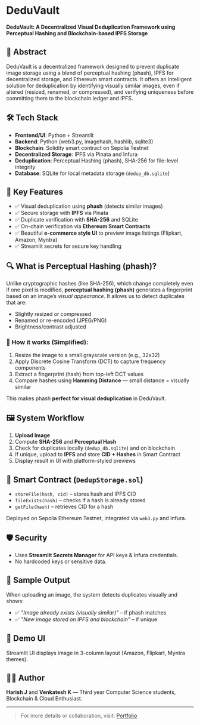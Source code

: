 # DeduVault

**DeduVault: A Decentralized Visual Deduplication Framework using Perceptual Hashing and Blockchain-based IPFS Storage**

## 📌 Abstract

DeduVault is a decentralized framework designed to prevent duplicate image storage using a blend of perceptual hashing (phash), IPFS for decentralized storage, and Ethereum smart contracts. It offers an intelligent solution for deduplication by identifying visually similar images, even if altered (resized, renamed, or compressed), and verifying uniqueness before committing them to the blockchain ledger and IPFS.

## 🛠️ Tech Stack

- **Frontend/UI**: Python + Streamlit
- **Backend**: Python (web3.py, imagehash, hashlib, sqlite3)
- **Blockchain**: Solidity smart contract on Sepolia Testnet
- **Decentralized Storage**: IPFS via Pinata and Infura
- **Deduplication**: Perceptual Hashing (phash), SHA-256 for file-level integrity
- **Database**: SQLite for local metadata storage (`dedup_db.sqlite`)

## 🧠 Key Features

- ✅ Visual deduplication using **phash** (detects similar images)
- ✅ Secure storage with **IPFS** via Pinata
- ✅ Duplicate verification with **SHA-256** and SQLite
- ✅ On-chain verification via **Ethereum Smart Contracts**
- ✅ Beautiful **e-commerce style UI** to preview image listings (Flipkart, Amazon, Myntra)
- ✅ Streamlit secrets for secure key handling

## 🔍 What is Perceptual Hashing (phash)?

Unlike cryptographic hashes (like SHA-256), which change completely even if one pixel is modified, **perceptual hashing (phash)** generates a fingerprint based on an image’s *visual appearance*. It allows us to detect duplicates that are:

- Slightly resized or compressed
- Renamed or re-encoded (JPEG/PNG)
- Brightness/contrast adjusted

### 🔬 How it works (Simplified):
1. Resize the image to a small grayscale version (e.g., 32x32)
2. Apply Discrete Cosine Transform (DCT) to capture frequency components
3. Extract a fingerprint (hash) from top-left DCT values
4. Compare hashes using **Hamming Distance** — small distance = visually similar

This makes phash **perfect for visual deduplication** in DeduVault.

## 🖼️ System Workflow

1. **Upload Image**
2. Compute **SHA-256** and **Perceptual Hash**
3. Check for duplicates locally (`dedup_db.sqlite`) and on blockchain
4. If unique, upload to **IPFS** and store **CID + Hashes** in Smart Contract
5. Display result in UI with platform-styled previews

## 🔗 Smart Contract (`DedupStorage.sol`)

- `storeFile(hash, cid)` – stores hash and IPFS CID
- `fileExists(hash)` – checks if a hash is already stored
- `getFile(hash)` – retrieves CID for a hash

Deployed on Sepolia Ethereum Testnet, integrated via `web3.py` and Infura.


## 🛡️ Security

- Uses **Streamlit Secrets Manager** for API keys & Infura credentials.
- No hardcoded keys or sensitive data.

## 🧪 Sample Output

When uploading an image, the system detects duplicates visually and shows:

- ✅ *"Image already exists (visually similar)"* – if phash matches
- ✅ *"New image stored on IPFS and blockchain"* – if unique

## 📸 Demo UI

Streamlit UI displays image in 3-column layout (Amazon, Flipkart, Myntra themes).



## 🧑‍💻 Author

**Harish J** and **Venkatesh K** — Third year Computer Science students, Blockchain & Cloud Enthusiast.

---

> For more details or collaboration, visit: [Portfolio](https://harishx64.vercel.app)